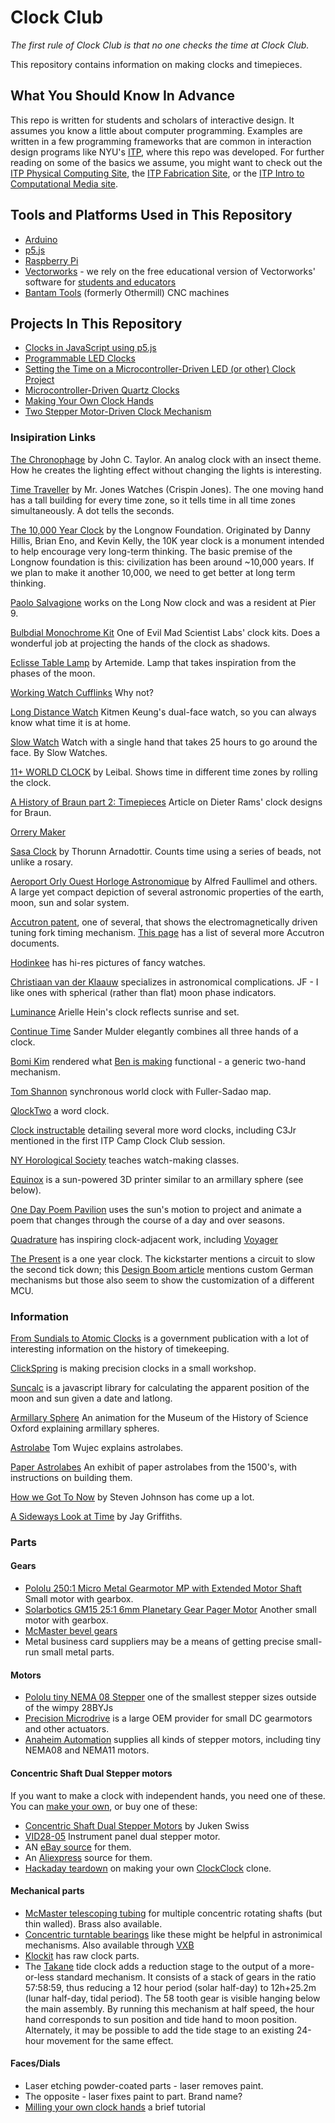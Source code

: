 # Clock Club

*The first rule of Clock Club is that no one checks the time at Clock Club.*

This repository contains information on making clocks and timepieces.

## What You Should Know In Advance

This repo is written for students and scholars of interactive design. It assumes you know a little about computer programming. Examples are written in a few programming frameworks that are common in interaction design programs like NYU's [ITP](https://itp.nyu.edu), where this repo was developed. For further reading on some of the basics we assume, you might want to check out the [ITP Physical Computing Site](https://itp.nyu.edu/physcomp/), the [ITP Fabrication Site](https://itp.nyu.edu/fab/), or the [ITP Intro to Computational Media site](https://github.com/ITPNYU/ICM-2017).

## Tools and Platforms Used in This Repository

* [Arduino](https://www.arduino.cc)
* [p5.js](http://p5js.org/)
* [Raspberry Pi](http://raspberrypi.org/)
* [Vectorworks](http://www.vectorworks.net/) - we rely on the free educational version of Vectorworks' software for [students and educators](http://www.vectorworks.net/education)
* [Bantam Tools](https://www.bantamtools.com/) (formerly Othermill) CNC machines

## Projects In This Repository

* [Clocks in JavaScript using p5.js](https://github.com/ITPNYU/clock-club/tree/master/P5JS_examples)
* [Programmable LED Clocks](https://github.com/ITPNYU/clock-club/tree/master/Programmable_LED_examples)
* [Setting the Time on a Microcontroller-Driven LED (or other) Clock Project](https://github.com/ITPNYU/clock-club/tree/master/Microcontroller_Time_Setting_Methods)
* [Microcontroller-Driven Quartz Clocks](https://github.com/ITPNYU/clock-club/tree/master/Analog_Clock_Control)
* [Making Your Own Clock Hands](https://github.com/ITPNYU/clock-club/tree/master/Making_Custom_Clock_Hands)
* [Two Stepper Motor-Driven Clock Mechanism](https://github.com/ITPNYU/clock-club/tree/master/two_stepper_clock_mechanism)

### Insipiration Links

[The Chronophage](http://www.johnctaylor.com/the-chronophage/) by John C. Taylor. An analog clock with an insect theme. How he creates the lighting effect without changing the lights is interesting.

[Time Traveller](http://mrjoneswatches.com/time-traveller/) by Mr. Jones Watches (Crispin Jones). The one moving hand has a tall building for every time zone, so it tells time in all time zones simultaneously. A dot tells the seconds.

[The 10,000 Year Clock](http://longnow.org/clock/) by the Longnow Foundation. Originated by Danny Hillis, Brian Eno, and Kevin Kelly, the 10K year clock is a monument intended to help encourage very long-term thinking. The basic premise of the Longnow foundation is this: civilization has been around ~10,000 years. If we plan to make it another 10,000, we need to get better at long term thinking.

[Paolo Salvagione](https://www.autodesk.com/artist-in-residence/artists/paolo-salvagione) works on the Long Now clock and was a resident at Pier 9.

[Bulbdial Monochrome Kit](http://shop.evilmadscientist.com/productsmenu/791#) One of Evil Mad Scientist Labs' clock kits. Does a wonderful job at projecting the hands of the clock as shadows.

[Eclisse Table Lamp](http://www.ylighting.com/artemide-eclisse-table-lamp.html) by Artemide. Lamp that takes inspiration from the phases of the moon.

[Working Watch Cufflinks](http://www.amazon.com/Watch-Working-Round-Cufflinks-Presentation/dp/B00PJ1P9TC/ref=sr_1_4?ie=UTF8&qid=1461955802&sr=8-4&keywords=working+watch+cufflinks) Why not?

[Long Distance Watch](http://www.kitmenkeung.com/) Kitmen Keung's dual-face watch, so you can always know what time it is at home.

[Slow Watch](https://www.slow-watches.com/the-store/slow-jo-38mm/slow-jo-22-all-black-mesh.html) Watch with a single hand that takes 25 hours to go around the face. By Slow Watches.

[11+ WORLD CLOCK](http://store.leibal.com/products/11-world-clock) by Leibal. Shows time in different time zones by rolling the clock.

[A History of Braun part 2: Timepieces](http://www.core77.com/posts/24660/a-history-of-braun-design-part-2-timepieces-24660) Article on Dieter Rams' clock designs for Braun.

[Orrery Maker](http://www.orrerymaker.com/librarybooks.htm)

[Sasa Clock](http://thorunndesign.com/independent-work/#/sasa/) by Thorunn Arnadottir. Counts time using a series of beads, not unlike a rosary.

[Aeroport Orly Ouest Horloge Astronomique](http://www.patrimoine-horloge.fr/as-orlyo.html) by Alfred Faullimel and others. A large yet compact depiction of several astronomic properties of the earth, moon, sun and solar system.

[Accutron patent](http://www.decadecounter.com/accutron/US3162006.pdf), one of several, that shows the electromagnetically driven tuning fork timing mechanism. [This page](http://www.decadecounter.com/accutron/docs.htm) has a list of several more Accutron documents.

[Hodinkee](https://www.hodinkee.com/) has hi-res pictures of fancy watches.

[Christiaan van der Klaauw](http://www.klaauw.com/) specializes in astronomical complications. JF - I like ones with spherical (rather than flat) moon phase indicators.

[Luminance](http://ariellehein.com/) Arielle Hein's clock reflects sunrise and set.

[Continue Time](http://sandermulder.com/continue_time.html) Sander Mulder elegantly combines all three hands of a clock.

[Bomi Kim](http://www.new-startups.com/turn-anything-into-a-clock/) rendered what [Ben is making](two_stepper_clock_mechanism) functional - a generic two-hand mechanism.

[Tom Shannon](http://www.google.com/patents/US4579460) synchronous world clock with Fuller-Sadao map.

[QlockTwo](http://qlocktwo.com/) a word clock.

[Clock instructable](http://www.instructables.com/id/How-to-build-C3Jr-a-sophisticated-word-clock/) detailing several more word clocks, including C3Jr mentioned in the first ITP Camp Clock Club session.

[NY Horological Society](http://www.hs-ny.org/) teaches watch-making classes.

[Equinox](http://willware.blogspot.com/2008/07/3d-printer-project-at-victoria.html) is a sun-powered 3D printer similar to an armillary sphere (see below).

[One Day Poem Pavilion](http://people.artcenter.edu/~jsong5/thesis/index.html) uses the sun's motion to project and animate a poem that changes through the course of a day and over seasons.

[Quadrature](http://quadrature.co/) has inspiring clock-adjacent work, including [Voyager](http://quadrature.co/work/voyager/)

[The Present](https://www.kickstarter.com/projects/scottthrift/the-present) is a one year clock. The kickstarter mentions a circuit to slow the second tick down; this [Design Boom article](http://www.designboom.com/technology/worlds-first-year-long-clock-thepresent-by-m-ss-ng-p-eces/) mentions custom German mechanisms but those also seem to show the customization of a different MCU.


### Information
[From Sundials to Atomic Clocks](http://www.nist.gov/pml/general/upload/1796.pdf) is a government publication with a lot of interesting information on the history of timekeeping.

[ClickSpring](https://www.youtube.com/channel/UCworsKCR-Sx6R6-BnIjS2MA) is making precision clocks in a small workshop.

[Suncalc](https://github.com/mourner/suncalc) is a javascript library for calculating the apparent position of the moon and sun given a date and latlong.

[Armillary Sphere](https://vimeo.com/55019500) An animation for the Museum of the History of Science Oxford explaining armillary spheres.

[Astrolabe](https://www.ted.com/talks/tom_wujec_demos_the_13th_century_astrolabe#t-2360) Tom Wujec explains astrolabes.

[Paper Astrolabes](http://www.mhs.ox.ac.uk/students/03to04/Astrolabes/Starholder_intro.html) An exhibit of paper astrolabes from the 1500's, with instructions on building them.

[How we Got To Now](https://www.amazon.com/How-We-Got-Now-Innovations/dp/1594633932) by Steven Johnson has come up a lot.

[A Sideways Look at Time](https://www.amazon.com/Sideways-Look-at-Time/dp/1585423068/) by Jay Griffiths.

### Parts

#### Gears

* [Pololu 250:1 Micro Metal Gearmotor MP with Extended Motor Shaft](https://www.pololu.com/product/2384) Small motor with gearbox.
* [Solarbotics GM15 25:1 6mm Planetary Gear Pager Motor](https://solarbotics.com/product/gm15/) Another small motor with gearbox.
* [McMaster bevel gears](http://www.mcmaster.com/#standard-gears/=12kup6f)
* Metal business card suppliers may be a means of getting precise small-run small metal parts.

#### Motors

* [Pololu tiny NEMA 08 Stepper](https://www.pololu.com/product/1204) one of the smallest stepper sizes outside of the wimpy 28BYJs
* [Precision Microdrive](https://www.precisionmicrodrives.com/product-catalogue) is a large OEM provider for small DC gearmotors and other actuators.
* [Anaheim Automation](https://www.anaheimautomation.com/products/stepper/stepper-motors-list.php?cID=19) supplies all kinds of stepper motors, including tiny NEMA08 and NEMA11 motors.

#### Concentric Shaft Dual Stepper motors

If you want to make a clock with independent hands, you need one of these. You can [make your own](two_stepper_clock_mechanism), or buy one of these:
* [Concentric Shaft Dual Stepper Motors](http://www.jukenswisstech.com/products/x40/) by Juken Swiss
* [VID28-05](http://www.vid.wellgain.com/product.aspx?sortid=26) Instrument panel dual stepper
 motor.  
 * AN [eBay source](https://www.ebay.com/itm/VID28-05-Instrument-Micro-Cluster-Dual-Shaft-Stepper-Motor-/232443758214) for them.
 * An [Aliexpress](https://www.aliexpress.com/item/Micro-stepping-motor-BKA30D-R5-Biaxially-meter-motor-BKA30D-stepper-motor-same-as-VID28-05-New/32829075642.html) source for them.
 * [Hackaday teardown](https://hackaday.io/project/7872-clock-clock-clone) on making your own [ClockClock](https://clockclock.com/) clone.

#### Mechanical parts

* [McMaster telescoping tubing](http://www.mcmaster.com/#aluminum-telescoping-tubing/=12kupe5) for multiple concentric rotating shafts (but thin walled). Brass also available.
* [Concentric turntable bearings](http://www.aliexpress.com/item-img/18-450mm-Turntable-Bearing-Swivel-Plate-Lazy-Susan-New-Great-For-Mechanical-Projects/1586614309.html) like these might be helpful in astronimical mechanisms. Also available through [VXB](http://www.vxb.com/Hardware-Turntables-Lazy-Susans-Online-s/246.htm)
* [Klockit](http://www.klockit.com/) has raw clock parts.
* The [Takane](https://www.clockparts.com/time-and-tide-movement/) tide clock adds a reduction stage to the output of a more-or-less standard mechanism. It consists of a stack of gears in the ratio 57:58:59, thus reducing a 12 hour period (solar half-day) to 12h+25.2m (lunar half-day, tidal period). The 58 tooth gear is visible hanging below the main assembly. By running this mechanism at half speed, the hour hand corresponds to sun position and tide hand to moon position. Alternately, it may be possible to add the tide stage to an existing 24-hour movement for the same effect.

#### Faces/Dials

* Laser etching powder-coated parts - laser removes paint.
* The opposite - laser fixes paint to part. Brand name?
* [Milling your own clock hands](milling-custom-hands.md) a brief tutorial
